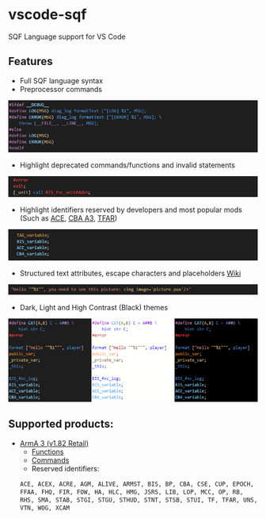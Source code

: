 # vscode-sqf

SQF Language support for VS Code

## Features

* Full SQF language syntax
* Preprocessor commands

![Preprocessor commands](/images/preprocessor.png)

* Highlight deprecated commands/functions and invalid statements

![Highlight deprecated commands/functions and invalid statements](/images/errors.png)

* Highlight identifiers reserved by developers and most popular mods (Such as [ACE](https://github.com/acemod/ACE3), [CBA A3](https://github.com/CBATeam/CBA_A3), [TFAR](https://github.com/michail-nikolaev/task-force-arma-3-radio))

![Highlight identifiers reserved by developers and most popular mods](/images/reserved_identifiers.png)

* Structured text attributes, escape characters and placeholders [Wiki](https://community.bistudio.com/wiki/Structured_Text)

![Structured text attributes, escape characters and placeholders](/images/structured_text.png)

* Dark, Light and High Contrast (Black) themes

![Dark, Light and High Contrast (Black) themes](/images/themes.png)

## Supported products:

* [ArmA 3 (v1.82 Retail)](https://community.bistudio.com/wiki/Category:Arma_3:_Editing)
  * [Functions](https://community.bistudio.com/wiki/Category:Arma_3:_Functions)
  * [Commands](https://community.bistudio.com/wiki/Category:Scripting_Commands_Arma_3)
  * Reserved identifiers:
  ```
  ACE, ACEX, ACRE, AGM, ALIVE, ARMST, BIS, BP, CBA, CSE, CUP, EPOCH, FFAA, FHQ, FIR, FOW, HA, HLC, HMG, JSRS, LIB, LOP, MCC, OP, RB, RHS, SMA, STAB, STGI, STGU, STHUD, STNT, STSB, STUI, TF, TFAR, UNS, VTN, WOG, XCAM
  ```
